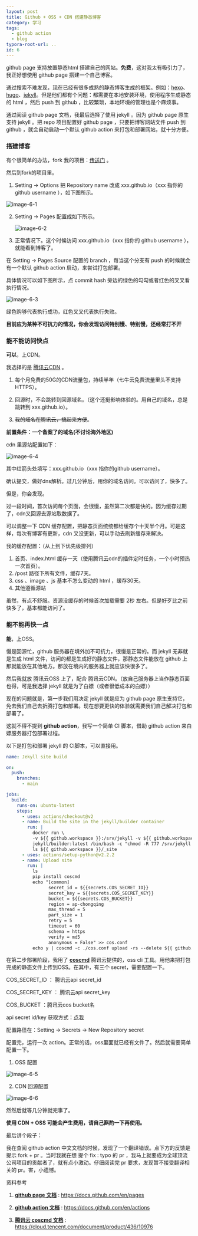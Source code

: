 ```yaml
---
layout: post
title: Github + OSS + CDN 搭建静态博客
category: 学习
tags: 
  - github action
  - blog
typora-root-url: ..
id: 6
---
```


github page 支持放置静态html 搭建自己的网站。**免费**，这对我太有吸引力了，我正好想使用 github page 搭建一个自己博客。

通过搜索不难发现，现在已经有很多成熟的静态博客生成的框架。例如：[hexo](https://pages.github.com)、[hugo](https://www.gohugo.org)、[jekyll](http://jekyllcn.com)。但是他们都有个问题：都需要在本地安装环境，使用程序生成静态的 html ，然后 push 到 github ，比较繁琐，本地环境的管理也是个麻烦事。

通过阅读 github page 文档，我最后选择了使用 jekyll 。因为 github page 原生支持 jekyll 。把 repo 项目配置好 github page ，只要把博客网站文件 push 到 github ，就会自动启动一个默认 github action 来打包和部署网站，就十分方便。



### 搭建博客

有个很简单的办法，fork 我的项目：[传送门](https://github.com/tangtj/tangtj.github.io) 。

然后到fork的项目里。

1. Setting -> Options 把 Repository name 改成 xxx.github.io（xxx 指你的 github username ），如下图所示。

![image-6-1](/file/image/6-1.png)



2. Setting -> Pages 配置成如下所示。

   ![image-6-2](/file/image/6-2.png)

3. 正常情况下。这个时候访问 xxx.github.io（xxx 指你的 github username ），就能看到博客了。

在 Setting -> Pages Source 配置的 branch ，每当这个分支有 push 的时候就会有一个默认 github action 启动，来尝试打包部署。

具体情况可以如下图所示，点 commit hash 旁边的绿色的勾勾或者红色的叉叉看执行情况。

![image-6-3](/file/image/6-3.png)

绿色购够代表执行成功，红色叉叉代表执行失败。



**目前应为某种不可抗力的情况，你会发现访问特别慢、特别慢，还经常打不开**



### 能不能访问快点

**可以**，上CDN。



我选择的是 [腾讯云CDN](https://cloud.tencent.com/product/cdn]) 。

1. 每个月免费的50G的CDN流量包，持续半年（七牛云免费流量里头不支持HTTPS）。

2. 回源时，不会跳转到回源域名。（这个还挺影响体验的。用自己的域名，总是跳转到 xxx.github.io）。

3. ~~我的域名在腾讯云，搞起来方便~~。

**前置条件：一个备案了的域名(不讨论海外地区)**

cdn 里源站配置如下：

![image-6-4](/file/image/6-4.png)

其中红箭头处填写：xxx.github.io（xxx 指你的github username）。



确认提交，做好dns解析。过几分钟后，用你的域名访问。可以访问了，快多了。

但是，你会发现。

过一段时间，首次访问每个页面，会很慢，虽然第二次都是快的。因为缓存过期了，cdn又回源去源站取数据了。

可以调整一下 CDN 缓存配置，把静态页面统统都给缓存个十天半个月。可是这样，每次有博客有更新，cdn 又没更新，可以手动去刷新缓存来解决。

我的缓存配置：（从上到下优先级排列）

1. 首页、index.html 缓存一天（使用腾讯云cdn的插件定时任务，一个小时预热一次首页）。
2.  /post 路径下所有文件，缓存7天。
3.  css 、image 、js 基本不怎么变动的 html ，缓存30天。
4. 其他遵循源站

虽然，有点不舒服。资源没缓存的时候首次加载需要 2秒 左右。但是好歹比之前快多了，基本都能访问了。



### 能不能再快一点

**能**，上OSS。



慢是回源忙，github 服务器在境外加不可抗力，很慢是正常的。而 jekyll 无非就是生成 html 文件，访问的都是生成好的静态文件，那静态文件能放在 github 上那就能放在其他地方。那放在境内的服务器上就应该快很多了。

然后我就放 腾讯云OSS 上了，配合 腾讯云CDN。（放自己服务器上当作静态页面也得，可是我选择 jekyll 就是为了白嫖（或者很低成本的白嫖））

现在的问题就是，第一步我们用决定 jekyll 就是应为 github page 原生支持它，免去我们自己去折腾打包和部署。现在想要更快的体验就需要我们自己解决打包和部署了。

这就不得不提到 **github action**，我写一个简单 CI 脚本，借助 github action 来白嫖服务器打包部署过程。

以下是打包和部署 jekyll 的 CI脚本，可以直接用。

```yaml
name: Jekyll site build

on:
  push:
    branches:
      - main

jobs:
  build:
    runs-on: ubuntu-latest
    steps:
      - uses: actions/checkout@v2
      - name: Build the site in the jekyll/builder container
        run: |
          docker run \
          -v ${{ github.workspace }}:/srv/jekyll -v ${{ github.workspace }}/_site:/srv/jekyll/_site \
          jekyll/builder:latest /bin/bash -c "chmod -R 777 /srv/jekyll && gem install jekyll-relative-links && jekyll build --future"
          ls ${{ github.workspace }}/_site
      - uses: actions/setup-python@v2.2.2
      - name: Upload site
        run: |
          ls
          pip install coscmd
          echo "[common]
                secret_id = ${{secrets.COS_SECRET_ID}}
                secret_key = ${{secrets.COS_SECRET_KEY}}
                bucket = ${{secrets.COS_BUCKET}}
                region = ap-chongqing
                max_thread = 5
                part_size = 1
                retry = 5
                timeout = 60
                schema = https
                verify = md5
                anonymous = False" >> cos.conf
          echo y | coscmd -c ./cos.conf upload -rs --delete ${{ github.workspace }}/_site/ /
```



在第二步部署阶段，我用了 [**coscmd**](https://cloud.tencent.com/document/product/436/10976) 腾讯云提供的，oss cli 工具。用他来把打包完成的静态文件上传到OSS。在其中，有三个 secret，需要配置一下。

COS_SECRET_ID ： 腾讯云api secret_id

COS_SECRET_KEY ： 腾讯云api secret_key

COS_BUCKET ：腾讯云cos bucket名

api secret id/key 获取方式：[点我](https://console.cloud.tencent.com/cam/capi)

配置路径在：Setting -> Secrets -> New Repository secret

配置完，运行一次 action。正常的话，oss里面就已经有文件了。然后就需要简单配置一下。

1. OSS 配置

  ![image-6-5](/file/image/6-5.png)

2. CDN 回源配置

  ![image-6-6](/file/image/6-6.png)

然然后就等几分钟就完事了。



**使用 CDN + OSS 可能会产生费用，请自己斟酌一下再使用。** 



最后讲个段子：

我在查阅 github action 中文文档的时候，发现了一个翻译错误。点下方的反馈是提示 fork + pr 。当时我就在想 提个 fix : typo 的 pr ，我马上就要成为全球顶流公司项目的贡献者了，就有点小激动。仔细阅读完 pr 要求，发现暂不接受翻译相关的 pr。害，小遗憾。



资料参考

1. [**github page 文档**](https://docs.github.com/en/pages) : https://docs.github.com/en/pages

2. [**github action 文档**](https://docs.github.com/en/actions) : https://docs.github.com/en/actions

3. [**腾讯云 coscmd 文档**](https://cloud.tencent.com/document/product/436/10976) : https://cloud.tencent.com/document/product/436/10976

